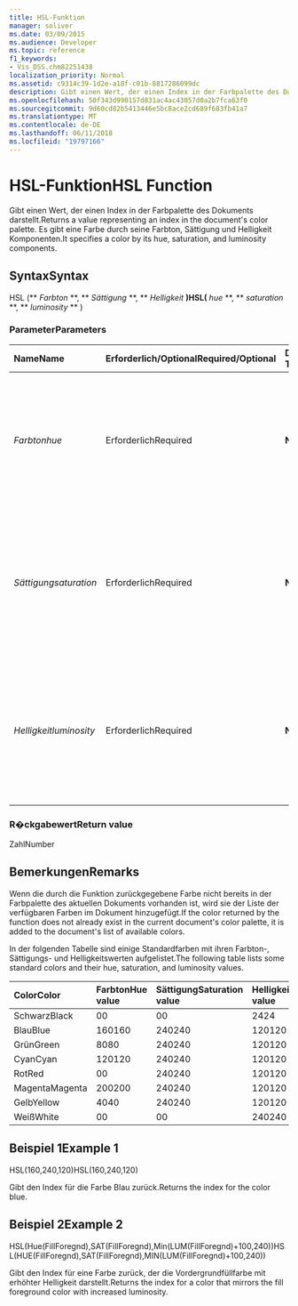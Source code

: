 ```yaml
---
title: HSL-Funktion
manager: soliver
ms.date: 03/09/2015
ms.audience: Developer
ms.topic: reference
f1_keywords:
- Vis_DSS.chm82251438
localization_priority: Normal
ms.assetid: c9314c39-1d2e-a18f-c01b-8817286099dc
description: Gibt einen Wert, der einen Index in der Farbpalette des Dokuments darstellt. Es gibt eine Farbe durch seine Farbton, Sättigung und Helligkeit Komponenten.
ms.openlocfilehash: 50f343d990157d831ac4ac43057d0a2b7fca63f0
ms.sourcegitcommit: 9d60cd82b5413446e5bc8ace2cd689f683fb41a7
ms.translationtype: MT
ms.contentlocale: de-DE
ms.lasthandoff: 06/11/2018
ms.locfileid: "19797166"
---
```

# <a name="hsl-function"></a><span data-ttu-id="9f859-104">HSL-Funktion</span><span class="sxs-lookup"><span data-stu-id="9f859-104">HSL Function</span></span>

<span data-ttu-id="9f859-105">Gibt einen Wert, der einen Index in der Farbpalette des Dokuments darstellt.</span><span class="sxs-lookup"><span data-stu-id="9f859-105">Returns a value representing an index in the document's color palette.</span></span> <span data-ttu-id="9f859-106">Es gibt eine Farbe durch seine Farbton, Sättigung und Helligkeit Komponenten.</span><span class="sxs-lookup"><span data-stu-id="9f859-106">It specifies a color by its hue, saturation, and luminosity components.</span></span>
  
## <a name="syntax"></a><span data-ttu-id="9f859-107">Syntax</span><span class="sxs-lookup"><span data-stu-id="9f859-107">Syntax</span></span>

<span data-ttu-id="9f859-108">HSL (** *Farbton* **, ** *Sättigung* **, ** *Helligkeit* **)</span><span class="sxs-lookup"><span data-stu-id="9f859-108">HSL(** *hue* **, ** *saturation* **, ** *luminosity* ** )</span></span> 
  
### <a name="parameters"></a><span data-ttu-id="9f859-109">Parameter</span><span class="sxs-lookup"><span data-stu-id="9f859-109">Parameters</span></span>

|<span data-ttu-id="9f859-110">**Name**</span><span class="sxs-lookup"><span data-stu-id="9f859-110">**Name**</span></span>|<span data-ttu-id="9f859-111">**Erforderlich/Optional**</span><span class="sxs-lookup"><span data-stu-id="9f859-111">**Required/Optional**</span></span>|<span data-ttu-id="9f859-112">**Datentyp**</span><span class="sxs-lookup"><span data-stu-id="9f859-112">**Data Type**</span></span>|<span data-ttu-id="9f859-113">**Beschreibung**</span><span class="sxs-lookup"><span data-stu-id="9f859-113">**Description**</span></span>|
|:-----|:-----|:-----|:-----|
| <span data-ttu-id="9f859-114">_Farbton_</span><span class="sxs-lookup"><span data-stu-id="9f859-114">_hue_</span></span> <br/> |<span data-ttu-id="9f859-115">Erforderlich</span><span class="sxs-lookup"><span data-stu-id="9f859-115">Required</span></span>  <br/> |<span data-ttu-id="9f859-116">**Nummer**</span><span class="sxs-lookup"><span data-stu-id="9f859-116">**Number**</span></span> <br/> |<span data-ttu-id="9f859-117">Der Farbton einer Farbe wird als Zahl im Bereich von 0 bis einschließlich 239 ausgedrückt oder als Ausdruck, der als eine derartige Zahl ausgewertet wird.</span><span class="sxs-lookup"><span data-stu-id="9f859-117">The color's hue, expressed as a number in the range 0 to 239, inclusive, or an expression that evaluates to such a number.</span></span>  <br/> |
| <span data-ttu-id="9f859-118">_Sättigung_</span><span class="sxs-lookup"><span data-stu-id="9f859-118">_saturation_</span></span> <br/> |<span data-ttu-id="9f859-119">Erforderlich</span><span class="sxs-lookup"><span data-stu-id="9f859-119">Required</span></span>  <br/> |<span data-ttu-id="9f859-120">**Nummer**</span><span class="sxs-lookup"><span data-stu-id="9f859-120">**Number**</span></span> <br/> |<span data-ttu-id="9f859-121">Die Sättigung einer Farbe wird als Zahl im Bereich von 0 bis einschließlich 240 ausgedrückt oder als Ausdruck, der als eine derartige Zahl ausgewertet wird.</span><span class="sxs-lookup"><span data-stu-id="9f859-121">The color's saturation, expressed as a number in the range 0 to 240, inclusive, or an expression that evaluates to such a number.</span></span>  <br/> |
| <span data-ttu-id="9f859-122">_Helligkeit_</span><span class="sxs-lookup"><span data-stu-id="9f859-122">_luminosity_</span></span> <br/> |<span data-ttu-id="9f859-123">Erforderlich</span><span class="sxs-lookup"><span data-stu-id="9f859-123">Required</span></span>  <br/> |<span data-ttu-id="9f859-124">**Nummer**</span><span class="sxs-lookup"><span data-stu-id="9f859-124">**Number**</span></span> <br/> | <span data-ttu-id="9f859-125">Die Helligkeit einer Farbe wird als Zahl im Bereich von 0 bis einschließlich 240 ausgedrückt oder als Ausdruck, der als eine derartige Zahl ausgewertet wird.</span><span class="sxs-lookup"><span data-stu-id="9f859-125">The color's luminosity, expressed as a number in the range 0 to 240, inclusive, or an expression that evaluates to such a number.</span></span>  <br/> |
   
### <a name="return-value"></a><span data-ttu-id="9f859-126">R�ckgabewert</span><span class="sxs-lookup"><span data-stu-id="9f859-126">Return value</span></span>

<span data-ttu-id="9f859-127">Zahl</span><span class="sxs-lookup"><span data-stu-id="9f859-127">Number</span></span>
  
## <a name="remarks"></a><span data-ttu-id="9f859-128">Bemerkungen</span><span class="sxs-lookup"><span data-stu-id="9f859-128">Remarks</span></span>

<span data-ttu-id="9f859-129">Wenn die durch die Funktion zurückgegebene Farbe nicht bereits in der Farbpalette des aktuellen Dokuments vorhanden ist, wird sie der Liste der verfügbaren Farben im Dokument hinzugefügt.</span><span class="sxs-lookup"><span data-stu-id="9f859-129">If the color returned by the function does not already exist in the current document's color palette, it is added to the document's list of available colors.</span></span> 
  
<span data-ttu-id="9f859-130">In der folgenden Tabelle sind einige Standardfarben mit ihren Farbton-, Sättigungs- und Helligkeitswerten aufgelistet.</span><span class="sxs-lookup"><span data-stu-id="9f859-130">The following table lists some standard colors and their hue, saturation, and luminosity values.</span></span> 
  
|<span data-ttu-id="9f859-131">**Color**</span><span class="sxs-lookup"><span data-stu-id="9f859-131">**Color**</span></span>|<span data-ttu-id="9f859-132">**Farbton**</span><span class="sxs-lookup"><span data-stu-id="9f859-132">**Hue value**</span></span>|<span data-ttu-id="9f859-133">**Sättigung**</span><span class="sxs-lookup"><span data-stu-id="9f859-133">**Saturation value**</span></span>|<span data-ttu-id="9f859-134">**Helligkeitswert**</span><span class="sxs-lookup"><span data-stu-id="9f859-134">**Luminosity value**</span></span>|
|:-----|:-----|:-----|:-----|
|<span data-ttu-id="9f859-135">Schwarz</span><span class="sxs-lookup"><span data-stu-id="9f859-135">Black</span></span>  <br/> |<span data-ttu-id="9f859-136">0</span><span class="sxs-lookup"><span data-stu-id="9f859-136">0</span></span>  <br/> |<span data-ttu-id="9f859-137">0</span><span class="sxs-lookup"><span data-stu-id="9f859-137">0</span></span>  <br/> |<span data-ttu-id="9f859-138">24</span><span class="sxs-lookup"><span data-stu-id="9f859-138">24</span></span>  <br/> |
|<span data-ttu-id="9f859-139">Blau</span><span class="sxs-lookup"><span data-stu-id="9f859-139">Blue</span></span>  <br/> |<span data-ttu-id="9f859-140">160</span><span class="sxs-lookup"><span data-stu-id="9f859-140">160</span></span>  <br/> |<span data-ttu-id="9f859-141">240</span><span class="sxs-lookup"><span data-stu-id="9f859-141">240</span></span>  <br/> |<span data-ttu-id="9f859-142">120</span><span class="sxs-lookup"><span data-stu-id="9f859-142">120</span></span>  <br/> |
|<span data-ttu-id="9f859-143">Grün</span><span class="sxs-lookup"><span data-stu-id="9f859-143">Green</span></span>  <br/> |<span data-ttu-id="9f859-144">80</span><span class="sxs-lookup"><span data-stu-id="9f859-144">80</span></span>  <br/> |<span data-ttu-id="9f859-145">240</span><span class="sxs-lookup"><span data-stu-id="9f859-145">240</span></span>  <br/> |<span data-ttu-id="9f859-146">120</span><span class="sxs-lookup"><span data-stu-id="9f859-146">120</span></span>  <br/> |
|<span data-ttu-id="9f859-147">Cyan</span><span class="sxs-lookup"><span data-stu-id="9f859-147">Cyan</span></span>  <br/> |<span data-ttu-id="9f859-148">120</span><span class="sxs-lookup"><span data-stu-id="9f859-148">120</span></span>  <br/> |<span data-ttu-id="9f859-149">240</span><span class="sxs-lookup"><span data-stu-id="9f859-149">240</span></span>  <br/> |<span data-ttu-id="9f859-150">120</span><span class="sxs-lookup"><span data-stu-id="9f859-150">120</span></span>  <br/> |
|<span data-ttu-id="9f859-151">Rot</span><span class="sxs-lookup"><span data-stu-id="9f859-151">Red</span></span>  <br/> |<span data-ttu-id="9f859-152">0</span><span class="sxs-lookup"><span data-stu-id="9f859-152">0</span></span>  <br/> |<span data-ttu-id="9f859-153">240</span><span class="sxs-lookup"><span data-stu-id="9f859-153">240</span></span>  <br/> |<span data-ttu-id="9f859-154">120</span><span class="sxs-lookup"><span data-stu-id="9f859-154">120</span></span>  <br/> |
|<span data-ttu-id="9f859-155">Magenta</span><span class="sxs-lookup"><span data-stu-id="9f859-155">Magenta</span></span>  <br/> |<span data-ttu-id="9f859-156">200</span><span class="sxs-lookup"><span data-stu-id="9f859-156">200</span></span>  <br/> |<span data-ttu-id="9f859-157">240</span><span class="sxs-lookup"><span data-stu-id="9f859-157">240</span></span>  <br/> |<span data-ttu-id="9f859-158">120</span><span class="sxs-lookup"><span data-stu-id="9f859-158">120</span></span>  <br/> |
|<span data-ttu-id="9f859-159">Gelb</span><span class="sxs-lookup"><span data-stu-id="9f859-159">Yellow</span></span>  <br/> |<span data-ttu-id="9f859-160">40</span><span class="sxs-lookup"><span data-stu-id="9f859-160">40</span></span>  <br/> |<span data-ttu-id="9f859-161">240</span><span class="sxs-lookup"><span data-stu-id="9f859-161">240</span></span>  <br/> |<span data-ttu-id="9f859-162">120</span><span class="sxs-lookup"><span data-stu-id="9f859-162">120</span></span>  <br/> |
|<span data-ttu-id="9f859-163">Weiß</span><span class="sxs-lookup"><span data-stu-id="9f859-163">White</span></span>  <br/> |<span data-ttu-id="9f859-164">0</span><span class="sxs-lookup"><span data-stu-id="9f859-164">0</span></span>  <br/> |<span data-ttu-id="9f859-165">0</span><span class="sxs-lookup"><span data-stu-id="9f859-165">0</span></span>  <br/> |<span data-ttu-id="9f859-166">240</span><span class="sxs-lookup"><span data-stu-id="9f859-166">240</span></span>  <br/> |
   
## <a name="example-1"></a><span data-ttu-id="9f859-167">Beispiel 1</span><span class="sxs-lookup"><span data-stu-id="9f859-167">Example 1</span></span>

<span data-ttu-id="9f859-168">HSL(160,240,120)</span><span class="sxs-lookup"><span data-stu-id="9f859-168">HSL(160,240,120)</span></span>
  
<span data-ttu-id="9f859-169">Gibt den Index für die Farbe Blau zurück.</span><span class="sxs-lookup"><span data-stu-id="9f859-169">Returns the index for the color blue.</span></span>
  
## <a name="example-2"></a><span data-ttu-id="9f859-170">Beispiel 2</span><span class="sxs-lookup"><span data-stu-id="9f859-170">Example 2</span></span>

<span data-ttu-id="9f859-171">HSL(Hue(FillForegnd),SAT(FillForegnd),Min(LUM(FillForegnd)+100,240))</span><span class="sxs-lookup"><span data-stu-id="9f859-171">HSL(HUE(FillForegnd),SAT(FillForegnd),MIN(LUM(FillForegnd)+100,240))</span></span>
  
<span data-ttu-id="9f859-172">Gibt den Index für eine Farbe zurück, der die Vordergrundfüllfarbe mit erhöhter Helligkeit darstellt.</span><span class="sxs-lookup"><span data-stu-id="9f859-172">Returns the index for a color that mirrors the fill foreground color with increased luminosity.</span></span>
  

